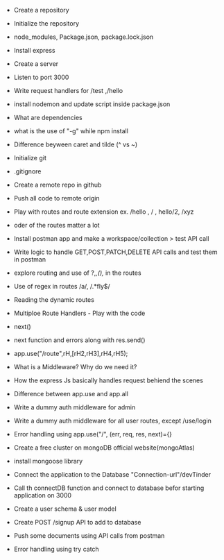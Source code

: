- Create a repository
- Initialize the repository
- node_modules, Package.json, package.lock.json
- Install express
- Create a server
- Listen to port 3000
- Write request handlers for /test ,/hello
- install nodemon and update script inside package.json
- What are dependencies
- what is the use of "-g" while npm install
- Difference beyween caret and tilde (^ vs ~)

- Initialize git
- .gitignore
- Create a remote repo in github
- Push all code to remote origin
- Play with routes and route extension ex. /hello , / , hello/2, /xyz
- oder of the routes matter a lot
- Install postman app and make a workspace/collection > test API call
- Write logic to handle GET,POST,PATCH,DELETE API calls and test them in postman
- explore routing and use of ?,_,(),_ in the routes
- Use of regex in routes /a/, /.\*fly$/
- Reading the dynamic routes

- Multiploe Route Handlers - Play with the code
- next()
- next function and errors along with res.send()
- app.use("/route",rH,[rH2,rH3],rH4,rH5);
- What is a Middleware? Why do we need it?
- How the express Js basically handles request behiend the scenes
- Difference between app.use and app.all
- Write a dummy auth middleware for admin
- Write a dummy auth middleware for all user routes, except /use/login
- Error handling using app.use("/", (err, req, res, next)={}

- Create a free cluster on mongoDB official website(mongoAtlas)
- install mongoose library
- Connect the application to the Database "Connection-url"/devTinder
- Call th connectDB function and connect to database befor starting application on 3000
- Create a user schema & user model
- Create POST /signup API to add to database
- Push some documents using API calls from postman
- Error handling using try catch
